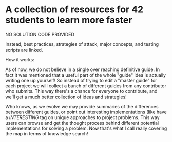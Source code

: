 # A collection of resources for 42 students to learn more faster

NO SOLUTION CODE PROVIDED 

Instead, best practices, strategies of attack, major concepts, and testing scripts are linked.

How it works:

As of now, we do not believe in a single over reaching definitive guide.  In fact it was mentioned that a useful part of the 
whole "guide" idea is actually writing one up yourself!  So instead of trying to edit a "master guide" for each project
we will collect a bunch of different guides from any contributor who submits.  This way there's a chance for everyone
to contribute, and we'll get a much better collection of ideas and strategies!

Who knows, as we evolve we may provide summaries of the differences between different guides, or point out interesting
implementations (like have a *INTERESTING* tag on unique approaches to project problems.  This way users can browse 
and get the thought process behind different potential implementations for solving a problem.  Now that's what I call
really covering the map in terms of knowledge search!




